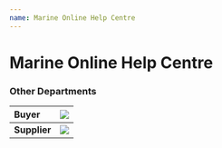 ```yaml
---
name: Marine Online Help Centre
---
```


# Marine Online Help Centre


### Other Departments

|**Buyer**|![](https://bwec-file.oss-cn-hongkong.aliyuncs.com/cms/Buyer.png)|
|:---|:---|   
|**Supplier**|![](https://bwec-file.oss-cn-hongkong.aliyuncs.com/cms/Supplier.png)|
